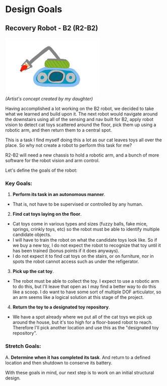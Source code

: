 # Design Goals

## Recovery Robot - B2 (R2-B2)

![](../images/r2b2-artists-concept.png)  
_(Artist's concept created by my daughter)_

Having accomplished a lot working on the B2 robot, we decided to take what we learned and build upon it. The next robot would navigate around the downstairs using all of the sensing and nav built for B2, apply robot vision to detect cat toys scattered around the floor, pick them up using a robotic arm, and then return them to a central spot.

This is a task I find myself doing this a lot as our cat leaves toys all over the place. So why not create a robot to perform this task for me?

R2-B2 will need a new chassis to hold a robotic arm, and a bunch of more software for the robot vision and arm control.

Let's define the goals of the robot:

### Key Goals:
1. __Perform its task in an autonomous manner__.
 * That is, not have to be supervised or controlled by any human.
2. __Find cat toys laying on the floor__.
* Cat toys come in various types and sizes (fuzzy balls, fake mice, springs, crinkly toys, etc) so the robot must be able to identify multiple candidate objects.
* I will have to train the robot on what the candidate toys look like. So if we buy a new toy, I do not expect the robot to recognize that toy until it has been trained (bonus points if it does anyways).
* I do not expect it to find cat toys on the stairs, or on furniture, nor in spots the robot cannot access such as under the refigerator.
3. __Pick up the cat toy__.
* The robot must be able to collect the toy. I expect to use a robotic arm to do this, but I'll leave that open as I may find a better way to do this like a scoop. I do want to have some sort of multiple DOF articulator, so an arm seems like a logical solution at this stage of the project.
4. __Return the toy to a designated toy repository__.
* We have a spot already where we put all of the cat toys we pick up around the house, but it's too high for a floor-based robot to reach. Therefore I'll pick another location and use this as the "designated toy repository".


### Stretch Goals:
A. __Determine when it has completed its task__. And return to a defined location and then shutdown to conserve its battery.

With these goals in mind, our next step is to work on an initial structural design.